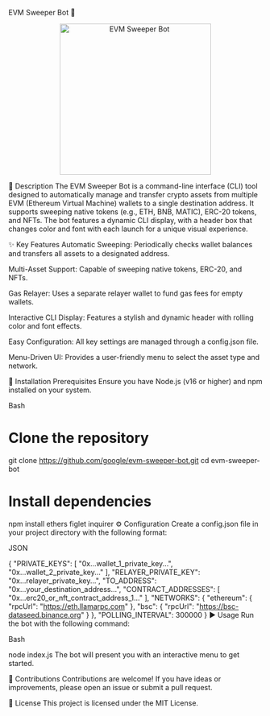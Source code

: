 EVM Sweeper Bot 🧹
<p align="center">
<img src="https://i.imgur.com/your-dynamic-bot-logo.png" alt="EVM Sweeper Bot" width="300"/>
</p>

📖 Description
The EVM Sweeper Bot is a command-line interface (CLI) tool designed to automatically manage and transfer crypto assets from multiple EVM (Ethereum Virtual Machine) wallets to a single destination address. It supports sweeping native tokens (e.g., ETH, BNB, MATIC), ERC-20 tokens, and NFTs. The bot features a dynamic CLI display, with a header box that changes color and font with each launch for a unique visual experience.

✨ Key Features
Automatic Sweeping: Periodically checks wallet balances and transfers all assets to a designated address.

Multi-Asset Support: Capable of sweeping native tokens, ERC-20, and NFTs.

Gas Relayer: Uses a separate relayer wallet to fund gas fees for empty wallets.

Interactive CLI Display: Features a stylish and dynamic header with rolling color and font effects.

Easy Configuration: All key settings are managed through a config.json file.

Menu-Driven UI: Provides a user-friendly menu to select the asset type and network.

🚀 Installation
Prerequisites
Ensure you have Node.js (v16 or higher) and npm installed on your system.

Bash

# Clone the repository
git clone https://github.com/google/evm-sweeper-bot.git
cd evm-sweeper-bot

# Install dependencies
npm install ethers figlet inquirer
⚙️ Configuration
Create a config.json file in your project directory with the following format:

JSON

{
    "PRIVATE_KEYS": [
        "0x...wallet_1_private_key...",
        "0x...wallet_2_private_key..."
    ],
    "RELAYER_PRIVATE_KEY": "0x...relayer_private_key...",
    "TO_ADDRESS": "0x...your_destination_address...",
    "CONTRACT_ADDRESSES": [
        "0x...erc20_or_nft_contract_address_1..."
    ],
    "NETWORKS": {
        "ethereum": {
            "rpcUrl": "https://eth.llamarpc.com"
        },
        "bsc": {
            "rpcUrl": "https://bsc-dataseed.binance.org"
        }
    },
    "POLLING_INTERVAL": 300000
}
▶️ Usage
Run the bot with the following command:

Bash

node index.js
The bot will present you with an interactive menu to get started.

🤝 Contributions
Contributions are welcome! If you have ideas or improvements, please open an issue or submit a pull request.

📄 License
This project is licensed under the MIT License.
